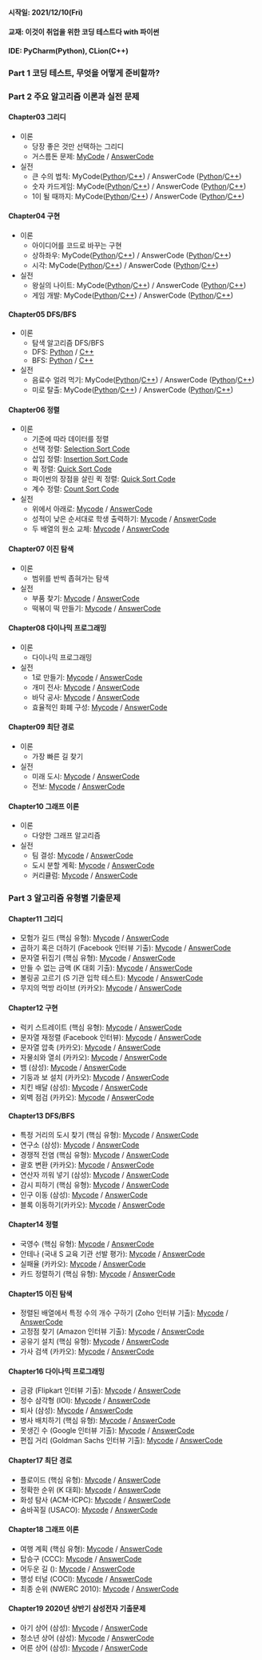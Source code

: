 #### 시작일: 2021/12/10(Fri)
#### 교재: 이것이 취업을 위한 코딩 테스트다 with 파이썬
#### IDE: PyCharm(Python), CLion(C++)

### Part 1 코딩 테스트, 무엇을 어떻게 준비할까?

### Part 2 주요 알고리즘 이론과 실전 문제

#### Chapter03 그리디

- 이론 
  - 당장 좋은 것만 선택하는 그리디
  - 거스름돈 문제: [MyCode](https://github.com/Chaos0103/CodingTest_Python/blob/ad17f291cc6317c9e4449b4d8976b4e966e12046/Part02%20%EC%A3%BC%EC%9A%94%20%EC%95%8C%EA%B3%A0%EB%A6%AC%EC%A6%98%20%EC%9D%B4%EB%A1%A0%EA%B3%BC%20%EC%8B%A4%EC%A0%84%20%EB%AC%B8%EC%A0%9C/Chapter03%20%EA%B7%B8%EB%A6%AC%EB%94%94/%EA%B1%B0%EC%8A%A4%EB%A6%84%EB%8F%88.py) / [AnswerCode](/AnswerCode/Ch03/1.py)
- 실전
  - 큰 수의 법칙: MyCode([Python](/part02/ch03/2.py)/[C++]((/part02/ch03/2.cpp))) / AnswerCode ([Python](/AnswerCode/Ch03/2.py)/[C++](/AnswerCode/Ch03/2.cpp))
  - 숫자 카드게임: MyCode([Python](/part02/ch03/3.py)/[C++]((/part02/ch03/3.cpp))) / AnswerCode ([Python](/AnswerCode/Ch03/3.py)/[C++](/AnswerCode/Ch03/3.cpp))
  - 1이 될 때까지: MyCode([Python](/part02/ch03/4.py)/[C++]((/part02/ch03/4.cpp))) / AnswerCode ([Python](/AnswerCode/Ch03/4.py)/[C++](/AnswerCode/Ch03/4.cpp))

#### Chapter04 구현

- 이론
  - 아이디어를 코드로 바꾸는 구현
  - 상하좌우: MyCode([Python](/part02/ch04/1.py)/[C++]((/part02/ch04/1.cpp))) / AnswerCode ([Python](/AnswerCode/Ch04/1.py)/[C++](/AnswerCode/Ch04/1.cpp))
  - 시각: MyCode([Python](/part02/ch04/2.py)/[C++]((/part02/ch04/2.cpp))) / AnswerCode ([Python](/AnswerCode/Ch04/2.py)/[C++](/AnswerCode/Ch04/2.cpp))
- 실전
  - 왕실의 나이트: MyCode([Python](/part02/ch04/3.py)/[C++]((/part02/ch04/3.cpp))) / AnswerCode ([Python](/AnswerCode/Ch04/3.py)/[C++](/AnswerCode/Ch04/3.cpp))
  - 게임 개발: MyCode([Python](/part02/ch04/4.py)/[C++]((/part02/ch04/4.cpp))) / AnswerCode ([Python](/AnswerCode/Ch04/4.py)/[C++](/AnswerCode/Ch04/4.cpp))

#### Chapter05 DFS/BFS

- 이론
  - 탐색 알고리즘 DFS/BFS 
  - DFS: [Python](/Answer/Ch05/DFS.py) / [C++](/Answer/Ch05/dfs.cpp)
  - BFS: [Python](/Answer/Ch05/BFS.py) / [C++](/Answer/Ch05/bfs.cpp)
- 실전
  - 음료수 얼려 먹기: MyCode([Python](/part02/ch05/1.py)/[C++]((/part02/ch05/1.cpp))) / AnswerCode ([Python](/AnswerCode/Ch05/1.py)/[C++](/AnswerCode/Ch05/1.cpp))
  - 미로 탈출: MyCode([Python](/part02/ch05/2.py)/[C++]((/part02/ch05/2.cpp))) / AnswerCode ([Python](/AnswerCode/Ch05/2.py)/[C++](/AnswerCode/Ch05/2.cpp))

#### Chapter06 정렬

- 이론
  - 기준에 따라 데이터를 정렬
  - 선택 정렬: [Selection Sort Code](https://github.com/Chaos0103/CodingTest_Python/blob/8b13a54db7d918c378af1e7b1362e4dce29d78a4/Algorithm%20Note/%EC%A0%95%EB%A0%AC/%EC%84%A0%ED%83%9D%20%EC%A0%95%EB%A0%AC.py)
  - 삽입 정렬: [Insertion Sort Code](https://github.com/Chaos0103/CodingTest_Python/blob/8b13a54db7d918c378af1e7b1362e4dce29d78a4/Algorithm%20Note/%EC%A0%95%EB%A0%AC/%EC%82%BD%EC%9E%85%20%EC%A0%95%EB%A0%AC.py)
  - 퀵 정렬: [Quick Sort Code](https://github.com/Chaos0103/CodingTest_Python/blob/8b13a54db7d918c378af1e7b1362e4dce29d78a4/Algorithm%20Note/%EC%A0%95%EB%A0%AC/%ED%80%B5%20%EC%A0%95%EB%A0%AC.py)
  - 파이썬의 장점을 살린 퀵 정렬: [Quick Sort Code](https://github.com/Chaos0103/CodingTest_Python/blob/8b13a54db7d918c378af1e7b1362e4dce29d78a4/Algorithm%20Note/%EC%A0%95%EB%A0%AC/%ED%8C%8C%EC%9D%B4%EC%8D%AC%EC%9D%98%20%EC%9E%A5%EC%A0%90%EC%9D%84%20%EC%82%B4%EB%A6%B0%20%ED%80%B5%20%EC%A0%95%EB%A0%AC%20%EC%86%8C%EC%8A%A4%EC%BD%94%EB%93%9C.py)
  - 계수 정렬: [Count Sort Code](https://github.com/Chaos0103/CodingTest_Python/blob/8b13a54db7d918c378af1e7b1362e4dce29d78a4/Algorithm%20Note/%EC%A0%95%EB%A0%AC/%EA%B3%84%EC%88%98%20%EC%A0%95%EB%A0%AC.py)
- 실전
  - 위에서 아래로: [Mycode](https://github.com/Chaos0103/CodingTest_Python/blob/37920121d06fb353f93209d68021a404914023ab/Part02%20%EC%A3%BC%EC%9A%94%20%EC%95%8C%EA%B3%A0%EB%A6%AC%EC%A6%98%20%EC%9D%B4%EB%A1%A0%EA%B3%BC%20%EC%8B%A4%EC%A0%84%20%EB%AC%B8%EC%A0%9C/Chapter06%20%EC%A0%95%EB%A0%AC/%EC%9C%84%EC%97%90%EC%84%9C%20%EC%95%84%EB%9E%98%EB%A1%9C.py) / [AnswerCode](/AnswerCode/Ch06/1.py)
  - 성적이 낮은 순서대로 학생 출력하기: [Mycode](https://github.com/Chaos0103/CodingTest_Python/blob/37920121d06fb353f93209d68021a404914023ab/Part02%20%EC%A3%BC%EC%9A%94%20%EC%95%8C%EA%B3%A0%EB%A6%AC%EC%A6%98%20%EC%9D%B4%EB%A1%A0%EA%B3%BC%20%EC%8B%A4%EC%A0%84%20%EB%AC%B8%EC%A0%9C/Chapter06%20%EC%A0%95%EB%A0%AC/%EC%84%B1%EC%A0%81%EC%9D%B4%20%EB%82%AE%EC%9D%80%20%EC%88%9C%EC%84%9C%EB%A1%9C%20%ED%95%99%EC%83%9D%20%EC%B6%9C%EB%A0%A5%ED%95%98%EA%B8%B0.py) / [AnswerCode](/AnswerCode/Ch06/2.py)
  - 두 배열의 원소 교체: [Mycode](https://github.com/Chaos0103/CodingTest_Python/blob/bb1960d64cef345e12d684e6cf110d830cfe4177/Part02%20%EC%A3%BC%EC%9A%94%20%EC%95%8C%EA%B3%A0%EB%A6%AC%EC%A6%98%20%EC%9D%B4%EB%A1%A0%EA%B3%BC%20%EC%8B%A4%EC%A0%84%20%EB%AC%B8%EC%A0%9C/Chapter06%20%EC%A0%95%EB%A0%AC/%EB%91%90%20%EB%B0%B0%EC%97%B4%EC%9D%98%20%EC%9B%90%EC%86%8C%20%EA%B5%90%EC%B2%B4.py) / [AnswerCode](/AnswerCode/Ch06/3.py)

#### Chapter07 이진 탐색

- 이론
  - 범위를 반씩 좁혀가는 탐색
- 실전
  - 부품 찾기: [Mycode](https://github.com/Chaos0103/CodingTest_Python/blob/bb1960d64cef345e12d684e6cf110d830cfe4177/Part02%20%EC%A3%BC%EC%9A%94%20%EC%95%8C%EA%B3%A0%EB%A6%AC%EC%A6%98%20%EC%9D%B4%EB%A1%A0%EA%B3%BC%20%EC%8B%A4%EC%A0%84%20%EB%AC%B8%EC%A0%9C/Chapter07%20%EC%9D%B4%EC%A7%84%20%ED%83%90%EC%83%89/%EB%B6%80%ED%92%88%20%EC%B0%BE%EA%B8%B0.py) / [AnswerCode](/AnswerCode/Ch07/1.py)
  - 떡볶이 떡 만들기: [Mycode](https://github.com/Chaos0103/CodingTest_Python/blob/bb1960d64cef345e12d684e6cf110d830cfe4177/Part02%20%EC%A3%BC%EC%9A%94%20%EC%95%8C%EA%B3%A0%EB%A6%AC%EC%A6%98%20%EC%9D%B4%EB%A1%A0%EA%B3%BC%20%EC%8B%A4%EC%A0%84%20%EB%AC%B8%EC%A0%9C/Chapter07%20%EC%9D%B4%EC%A7%84%20%ED%83%90%EC%83%89/%EB%96%A1%EB%B3%B6%EC%9D%B4%20%EB%96%A1%20%EB%A7%8C%EB%93%A4%EA%B8%B0.py) / [AnswerCode](/AnswerCode/Ch07/2.py)

#### Chapter08 다이나믹 프로그래밍

- 이론
  - 다이나믹 프로그래밍
- 실전
  - 1로 만들기: [Mycode](https://github.com/Chaos0103/CodingTest_Python/blob/3b4f3ee27592604f2b24774362200ba3d06b5c3f/Part02%20%EC%A3%BC%EC%9A%94%20%EC%95%8C%EA%B3%A0%EB%A6%AC%EC%A6%98%20%EC%9D%B4%EB%A1%A0%EA%B3%BC%20%EC%8B%A4%EC%A0%84%20%EB%AC%B8%EC%A0%9C/Chapter08%20%EB%8B%A4%EC%9D%B4%EB%82%98%EB%AF%B9%20%ED%94%84%EB%A1%9C%EA%B7%B8%EB%9E%98%EB%B0%8D/1%EB%A1%9C%20%EB%A7%8C%EB%93%A4%EA%B8%B0.py) / [AnswerCode](/AnswerCode/Ch08/1.py)
  - 개미 전사: [Mycode](https://github.com/Chaos0103/CodingTest_Python/blob/3b4f3ee27592604f2b24774362200ba3d06b5c3f/Part02%20%EC%A3%BC%EC%9A%94%20%EC%95%8C%EA%B3%A0%EB%A6%AC%EC%A6%98%20%EC%9D%B4%EB%A1%A0%EA%B3%BC%20%EC%8B%A4%EC%A0%84%20%EB%AC%B8%EC%A0%9C/Chapter08%20%EB%8B%A4%EC%9D%B4%EB%82%98%EB%AF%B9%20%ED%94%84%EB%A1%9C%EA%B7%B8%EB%9E%98%EB%B0%8D/%EA%B0%9C%EB%AF%B8%20%EC%A0%84%EC%82%AC.py) / [AnswerCode](/AnswerCode/Ch08/2.py)
  - 바닥 공사: [Mycode](https://github.com/Chaos0103/CodingTest_Python/blob/3b4f3ee27592604f2b24774362200ba3d06b5c3f/Part02%20%EC%A3%BC%EC%9A%94%20%EC%95%8C%EA%B3%A0%EB%A6%AC%EC%A6%98%20%EC%9D%B4%EB%A1%A0%EA%B3%BC%20%EC%8B%A4%EC%A0%84%20%EB%AC%B8%EC%A0%9C/Chapter08%20%EB%8B%A4%EC%9D%B4%EB%82%98%EB%AF%B9%20%ED%94%84%EB%A1%9C%EA%B7%B8%EB%9E%98%EB%B0%8D/%EB%B0%94%EB%8B%A5%20%EA%B3%B5%EC%82%AC.py) / [AnswerCode](/AnswerCode/Ch08/3.py)
  - 효율적인 화폐 구성: [Mycode](https://github.com/Chaos0103/CodingTest_Python/blob/3b4f3ee27592604f2b24774362200ba3d06b5c3f/Part02%20%EC%A3%BC%EC%9A%94%20%EC%95%8C%EA%B3%A0%EB%A6%AC%EC%A6%98%20%EC%9D%B4%EB%A1%A0%EA%B3%BC%20%EC%8B%A4%EC%A0%84%20%EB%AC%B8%EC%A0%9C/Chapter08%20%EB%8B%A4%EC%9D%B4%EB%82%98%EB%AF%B9%20%ED%94%84%EB%A1%9C%EA%B7%B8%EB%9E%98%EB%B0%8D/%ED%9A%A8%EC%9C%A8%EC%A0%81%EC%9D%B8%20%ED%99%94%ED%8F%90%20%EA%B5%AC%EC%84%B1.py) / [AnswerCode](/AnswerCode/Ch08/4.py)

#### Chapter09 최단 경로

- 이론
  - 가장 빠른 길 찾기 
- 실전
  - 미래 도시: [Mycode](https://github.com/Chaos0103/CodingTest_Python/blob/3b4f3ee27592604f2b24774362200ba3d06b5c3f/Part02%20%EC%A3%BC%EC%9A%94%20%EC%95%8C%EA%B3%A0%EB%A6%AC%EC%A6%98%20%EC%9D%B4%EB%A1%A0%EA%B3%BC%20%EC%8B%A4%EC%A0%84%20%EB%AC%B8%EC%A0%9C/Chapter09%20%EC%B5%9C%EB%8B%A8%20%EA%B2%BD%EB%A1%9C/%EB%AF%B8%EB%9E%98%20%EB%8F%84%EC%8B%9C.py) / [AnswerCode](/AnswerCode/Ch09/1.py)
  - 전보: [Mycode](https://github.com/Chaos0103/CodingTest_Python/blob/3b4f3ee27592604f2b24774362200ba3d06b5c3f/Part02%20%EC%A3%BC%EC%9A%94%20%EC%95%8C%EA%B3%A0%EB%A6%AC%EC%A6%98%20%EC%9D%B4%EB%A1%A0%EA%B3%BC%20%EC%8B%A4%EC%A0%84%20%EB%AC%B8%EC%A0%9C/Chapter09%20%EC%B5%9C%EB%8B%A8%20%EA%B2%BD%EB%A1%9C/%EC%A0%84%EB%B3%B4.py) / [AnswerCode](/AnswerCode/Ch09/2.py)

#### Chapter10 그래프 이론

- 이론
  - 다양한 그래프 알고리즘
- 실전
  - 팀 결성: [Mycode]() / [AnswerCode](/AnswerCode/Ch10/1.py)
  - 도시 분할 계획: [Mycode]() / [AnswerCode]()
  - 커리큘럼: [Mycode]() / [AnswerCode]()
  


### Part 3 알고리즘 유형별 기출문제

#### Chapter11 그리디

- 모험가 길드 (핵심 유형): [Mycode]() / [AnswerCode](/AnswerCode/Ch11/Q01.py)
- 곱하기 혹은 더하기 (Facebook 인터뷰 기출): [Mycode]() / [AnswerCode](/AnswerCode/Ch11/Q02.py)
- 문자열 뒤집기 (핵심 유형): [Mycode]() / [AnswerCode](/AnswerCode/Ch11/Q03.py)
- 만들 수 없는 금액 (K 대회 기출): [Mycode]() / [AnswerCode](/AnswerCode/Ch11/Q04.py)
- 볼링공 고르기 (S 기관 입학 테스트): [Mycode]() / [AnswerCode](/AnswerCode/Ch11/Q05.py)
- 무지의 먹방 라이브 (카카오): [Mycode]() / [AnswerCode](/AnswerCode/Ch11/Q06.py)

#### Chapter12 구현

- 럭키 스트레이트 (핵심 유형): [Mycode](https://github.com/Chaos0103/CodingTest_Python/blob/18a6ca59f662ae7d38dd215a8eab283c07db7829/Part03%20%EC%95%8C%EA%B3%A0%EB%A6%AC%EC%A6%98%20%EC%9C%A0%ED%98%95%EB%B3%84%20%EA%B8%B0%EC%B6%9C%EB%AC%B8%EC%A0%9C/Chapter12%20%EA%B5%AC%ED%98%84%20%EB%AC%B8%EC%A0%9C/Q07%20%EB%9F%AD%ED%82%A4%20%EC%8A%A4%ED%8A%B8%EB%A0%88%EC%9D%B4%ED%8A%B8.py) / [AnswerCode](/AnswerCode/Ch12/Q07.py)
- 문자열 재정렬 (Facebook 인터뷰): [Mycode](https://github.com/Chaos0103/CodingTest_Python/blob/18a6ca59f662ae7d38dd215a8eab283c07db7829/Part03%20%EC%95%8C%EA%B3%A0%EB%A6%AC%EC%A6%98%20%EC%9C%A0%ED%98%95%EB%B3%84%20%EA%B8%B0%EC%B6%9C%EB%AC%B8%EC%A0%9C/Chapter12%20%EA%B5%AC%ED%98%84%20%EB%AC%B8%EC%A0%9C/Q08%20%EB%AC%B8%EC%9E%90%EC%97%B4%20%EC%9E%AC%EC%A0%95%EB%A0%AC.py) / [AnswerCode](/AnswerCode/Ch12/Q08.py)
- 문자열 압축 (카카오): [Mycode]() / [AnswerCode](/AnswerCode/Ch12/Q09.py)
- 자물쇠와 열쇠 (카카오): [Mycode](https://github.com/Chaos0103/CodingTest_Python/blob/18a6ca59f662ae7d38dd215a8eab283c07db7829/Part03%20%EC%95%8C%EA%B3%A0%EB%A6%AC%EC%A6%98%20%EC%9C%A0%ED%98%95%EB%B3%84%20%EA%B8%B0%EC%B6%9C%EB%AC%B8%EC%A0%9C/Chapter12%20%EA%B5%AC%ED%98%84%20%EB%AC%B8%EC%A0%9C/Q10%20%EC%9E%90%EB%AC%BC%EC%87%A0%EC%99%80%20%EC%97%B4%EC%87%A0.py) / [AnswerCode](/AnswerCode/Ch12/Q10.py)
- 뱀 (삼성): [Mycode](https://github.com/Chaos0103/CodingTest_Python/blob/18a6ca59f662ae7d38dd215a8eab283c07db7829/Part03%20%EC%95%8C%EA%B3%A0%EB%A6%AC%EC%A6%98%20%EC%9C%A0%ED%98%95%EB%B3%84%20%EA%B8%B0%EC%B6%9C%EB%AC%B8%EC%A0%9C/Chapter12%20%EA%B5%AC%ED%98%84%20%EB%AC%B8%EC%A0%9C/Q11%20%EB%B1%80.py) / [AnswerCode](/AnswerCode/Ch12/Q11.py)
- 기둥과 보 설치 (카카오): [Mycode](https://github.com/Chaos0103/CodingTest_Python/blob/18a6ca59f662ae7d38dd215a8eab283c07db7829/Part03%20%EC%95%8C%EA%B3%A0%EB%A6%AC%EC%A6%98%20%EC%9C%A0%ED%98%95%EB%B3%84%20%EA%B8%B0%EC%B6%9C%EB%AC%B8%EC%A0%9C/Chapter12%20%EA%B5%AC%ED%98%84%20%EB%AC%B8%EC%A0%9C/Q12%20%EA%B8%B0%EB%91%A5%EA%B3%BC%20%EB%B3%B4%20%EC%84%A4%EC%B9%98.py) / [AnswerCode](/AnswerCode/Ch12/Q12.py)
- 치킨 배달 (삼성): [Mycode](https://github.com/Chaos0103/CodingTest_Python/blob/18a6ca59f662ae7d38dd215a8eab283c07db7829/Part03%20%EC%95%8C%EA%B3%A0%EB%A6%AC%EC%A6%98%20%EC%9C%A0%ED%98%95%EB%B3%84%20%EA%B8%B0%EC%B6%9C%EB%AC%B8%EC%A0%9C/Chapter12%20%EA%B5%AC%ED%98%84%20%EB%AC%B8%EC%A0%9C/Q13%20%EC%B9%98%ED%82%A8%20%EB%B0%B0%EB%8B%AC.py) / [AnswerCode](/AnswerCode/Ch12/Q13.py)
- 외벽 점검 (카카오): [Mycode](https://github.com/Chaos0103/CodingTest_Python/blob/7a6dbd56c7ccfd5ba076c4118a0424a171aeb452/Part03%20%EC%95%8C%EA%B3%A0%EB%A6%AC%EC%A6%98%20%EC%9C%A0%ED%98%95%EB%B3%84%20%EA%B8%B0%EC%B6%9C%EB%AC%B8%EC%A0%9C/Chapter12%20%EA%B5%AC%ED%98%84%20%EB%AC%B8%EC%A0%9C/Q14%20%EC%99%B8%EB%B2%BD%20%EC%A0%90%EA%B2%80.py) / [AnswerCode](/AnswerCode/Ch12/Q14.py)

#### Chapter13 DFS/BFS

- 특정 거리의 도시 찾기 (핵심 유형): [Mycode](https://github.com/Chaos0103/CodingTest_Python/blob/44774c90eedeb7b7054659006eda7c14ee68451a/Part03%20%EC%95%8C%EA%B3%A0%EB%A6%AC%EC%A6%98%20%EC%9C%A0%ED%98%95%EB%B3%84%20%EA%B8%B0%EC%B6%9C%EB%AC%B8%EC%A0%9C/Chapter13%20DFS_BFS%20%EB%AC%B8%EC%A0%9C/Q15%20%ED%8A%B9%EC%A0%95%20%EA%B1%B0%EB%A6%AC%EC%9D%98%20%EB%8F%84%EC%8B%9C%20%EC%B0%BE%EA%B8%B0.py) / [AnswerCode](/AnswerCode/Ch13/Q15.py)
- 연구소 (삼성): [Mycode](https://github.com/Chaos0103/CodingTest_Python/blob/44774c90eedeb7b7054659006eda7c14ee68451a/Part03%20%EC%95%8C%EA%B3%A0%EB%A6%AC%EC%A6%98%20%EC%9C%A0%ED%98%95%EB%B3%84%20%EA%B8%B0%EC%B6%9C%EB%AC%B8%EC%A0%9C/Chapter13%20DFS_BFS%20%EB%AC%B8%EC%A0%9C/Q16%20%EC%97%B0%EA%B5%AC%EC%86%8C.py) / [AnswerCode](/AnswerCode/Ch13/Q16.py)
- 경쟁적 전염 (핵심 유형): [Mycode](https://github.com/Chaos0103/CodingTest_Python/blob/44774c90eedeb7b7054659006eda7c14ee68451a/Part03%20%EC%95%8C%EA%B3%A0%EB%A6%AC%EC%A6%98%20%EC%9C%A0%ED%98%95%EB%B3%84%20%EA%B8%B0%EC%B6%9C%EB%AC%B8%EC%A0%9C/Chapter13%20DFS_BFS%20%EB%AC%B8%EC%A0%9C/Q17%20%EA%B2%BD%EC%9F%81%EC%A0%81%20%EC%A0%84%EC%97%BC.py) / [AnswerCode](/AnswerCode/Ch13/Q17.py)
- 괄호 변환 (카카오): [Mycode](https://github.com/Chaos0103/CodingTest_Python/blob/c2873f8e850472340af11efe0ff5447a89e6c302/Part03%20%EC%95%8C%EA%B3%A0%EB%A6%AC%EC%A6%98%20%EC%9C%A0%ED%98%95%EB%B3%84%20%EA%B8%B0%EC%B6%9C%EB%AC%B8%EC%A0%9C/Chapter13%20DFS_BFS%20%EB%AC%B8%EC%A0%9C/Q18%20%EA%B4%84%ED%98%B8%20%EB%B3%80%ED%99%98.py) / [AnswerCode](/AnswerCode/Ch13/Q18.py)
- 연산자 끼워 넣기 (삼성): [Mycode](https://github.com/Chaos0103/CodingTest_Python/blob/c2873f8e850472340af11efe0ff5447a89e6c302/Part03%20%EC%95%8C%EA%B3%A0%EB%A6%AC%EC%A6%98%20%EC%9C%A0%ED%98%95%EB%B3%84%20%EA%B8%B0%EC%B6%9C%EB%AC%B8%EC%A0%9C/Chapter13%20DFS_BFS%20%EB%AC%B8%EC%A0%9C/Q19%20%EC%97%B0%EC%82%B0%EC%9E%90%20%EB%81%BC%EC%9B%8C%20%EB%84%A3%EA%B8%B0.py) / [AnswerCode](/AnswerCode/Ch13/Q19.py)
- 감시 피하기 (핵심 유형): [Mycode](https://github.com/Chaos0103/CodingTest_Python/blob/c2873f8e850472340af11efe0ff5447a89e6c302/Part03%20%EC%95%8C%EA%B3%A0%EB%A6%AC%EC%A6%98%20%EC%9C%A0%ED%98%95%EB%B3%84%20%EA%B8%B0%EC%B6%9C%EB%AC%B8%EC%A0%9C/Chapter13%20DFS_BFS%20%EB%AC%B8%EC%A0%9C/Q20%20%EA%B0%90%EC%8B%9C%20%ED%94%BC%ED%95%98%EA%B8%B0.py) / [AnswerCode](/AnswerCode/Ch13/Q20.py)
- 인구 이동 (삼성): [Mycode](https://github.com/Chaos0103/CodingTest_Python/blob/c2873f8e850472340af11efe0ff5447a89e6c302/Part03%20%EC%95%8C%EA%B3%A0%EB%A6%AC%EC%A6%98%20%EC%9C%A0%ED%98%95%EB%B3%84%20%EA%B8%B0%EC%B6%9C%EB%AC%B8%EC%A0%9C/Chapter13%20DFS_BFS%20%EB%AC%B8%EC%A0%9C/Q21%20%EC%9D%B8%EA%B5%AC%20%EC%9D%B4%EB%8F%99.py) / [AnswerCode](/AnswerCode/Ch13/Q21.py)
- 블록 이동하기(카카오): [Mycode](https://github.com/Chaos0103/CodingTest_Python/blob/c2873f8e850472340af11efe0ff5447a89e6c302/Part03%20%EC%95%8C%EA%B3%A0%EB%A6%AC%EC%A6%98%20%EC%9C%A0%ED%98%95%EB%B3%84%20%EA%B8%B0%EC%B6%9C%EB%AC%B8%EC%A0%9C/Chapter13%20DFS_BFS%20%EB%AC%B8%EC%A0%9C/Q22%20%EB%B8%94%EB%A1%9D%20%EC%9D%B4%EB%8F%99%ED%95%98%EA%B8%B0.py) / [AnswerCode](/AnswerCode/Ch13/Q22.py)

#### Chapter14 정렬

- 국영수 (핵심 유형): [Mycode](https://github.com/Chaos0103/CodingTest_Python/blob/7c919183946da5188c773270041a3b4bff98e536/Part03%20%EC%95%8C%EA%B3%A0%EB%A6%AC%EC%A6%98%20%EC%9C%A0%ED%98%95%EB%B3%84%20%EA%B8%B0%EC%B6%9C%EB%AC%B8%EC%A0%9C/Chapter14%20%EC%A0%95%EB%A0%AC%20%EB%AC%B8%EC%A0%9C/Q23%20%EA%B5%AD%EC%98%81%EC%88%98.py) / [AnswerCode](/AnswerCode/Ch14/Q23.py)
- 안테나 (국내 S 교육 기관 선발 평가): [Mycode](https://github.com/Chaos0103/CodingTest_Python/blob/7c919183946da5188c773270041a3b4bff98e536/Part03%20%EC%95%8C%EA%B3%A0%EB%A6%AC%EC%A6%98%20%EC%9C%A0%ED%98%95%EB%B3%84%20%EA%B8%B0%EC%B6%9C%EB%AC%B8%EC%A0%9C/Chapter14%20%EC%A0%95%EB%A0%AC%20%EB%AC%B8%EC%A0%9C/Q24%20%EC%95%88%ED%85%8C%EB%82%98.py) / [AnswerCode](/AnswerCode/Ch14/Q24.py)
- 실패율 (카카오): [Mycode](https://github.com/Chaos0103/CodingTest_Python/blob/7c919183946da5188c773270041a3b4bff98e536/Part03%20%EC%95%8C%EA%B3%A0%EB%A6%AC%EC%A6%98%20%EC%9C%A0%ED%98%95%EB%B3%84%20%EA%B8%B0%EC%B6%9C%EB%AC%B8%EC%A0%9C/Chapter14%20%EC%A0%95%EB%A0%AC%20%EB%AC%B8%EC%A0%9C/Q25%20%EC%8B%A4%ED%8C%A8%EC%9C%A8.py) / [AnswerCode](/AnswerCode/Ch14/Q25.py)
- 카드 정렬하기 (핵심 유형): [Mycode](https://github.com/Chaos0103/CodingTest_Python/blob/7c919183946da5188c773270041a3b4bff98e536/Part03%20%EC%95%8C%EA%B3%A0%EB%A6%AC%EC%A6%98%20%EC%9C%A0%ED%98%95%EB%B3%84%20%EA%B8%B0%EC%B6%9C%EB%AC%B8%EC%A0%9C/Chapter14%20%EC%A0%95%EB%A0%AC%20%EB%AC%B8%EC%A0%9C/Q26%20%EC%B9%B4%EB%93%9C%20%EC%A0%95%EB%A0%AC%ED%95%98%EA%B8%B0.py) / [AnswerCode](/AnswerCode/Ch14/Q26.py)

#### Chapter15 이진 탐색

- 정렬된 배열에서 특정 수의 개수 구하기 (Zoho 인터뷰 기출): [Mycode](https://github.com/Chaos0103/CodingTest_Python/blob/e34db4ab794adb54072c6c94901b1ab4fa9684f0/Part03%20%EC%95%8C%EA%B3%A0%EB%A6%AC%EC%A6%98%20%EC%9C%A0%ED%98%95%EB%B3%84%20%EA%B8%B0%EC%B6%9C%EB%AC%B8%EC%A0%9C/Chapter15%20%EC%9D%B4%EC%A7%84%20%ED%83%90%EC%83%89%20%EB%AC%B8%EC%A0%9C/Q27%20%EC%A0%95%EB%A0%AC%EB%90%9C%20%EB%B0%B0%EC%97%B4%EC%97%90%EC%84%9C%20%ED%8A%B9%EC%A0%95%20%EC%88%98%EC%9D%98%20%EA%B0%9C%EC%88%98%20%EA%B5%AC%ED%95%98%EA%B8%B0.py) / [AnswerCode](/AnswerCode/Ch15/Q27.py)
- 고정점 찾기 (Amazon 인터뷰 기출): [Mycode](https://github.com/Chaos0103/CodingTest_Python/blob/e34db4ab794adb54072c6c94901b1ab4fa9684f0/Part03%20%EC%95%8C%EA%B3%A0%EB%A6%AC%EC%A6%98%20%EC%9C%A0%ED%98%95%EB%B3%84%20%EA%B8%B0%EC%B6%9C%EB%AC%B8%EC%A0%9C/Chapter15%20%EC%9D%B4%EC%A7%84%20%ED%83%90%EC%83%89%20%EB%AC%B8%EC%A0%9C/Q28%20%EA%B3%A0%EC%A0%95%EC%A0%90%20%EC%B0%BE%EA%B8%B0.py) / [AnswerCode](/AnswerCode/Ch15/Q28.py)
- 공유기 설치 (핵심 유형): [Mycode]() / [AnswerCode](/AnswerCode/Ch15/Q29.py)
- 가사 검색 (카카오): [Mycode]() / [AnswerCode](/AnswerCode/Ch15/Q30.py)

#### Chapter16 다이나믹 프로그래밍

- 금광 (Flipkart 인터뷰 기출): [Mycode]() / [AnswerCode](/AnswerCode/Ch16/Q31.py)
- 정수 삼각형 (IOI): [Mycode]() / [AnswerCode](/AnswerCode/Ch16/Q32.py)
- 퇴사 (삼성): [Mycode]() / [AnswerCode](/AnswerCode/Ch16/Q33.py)
- 병사 배치하기 (핵심 유형): [Mycode]() / [AnswerCode](/AnswerCode/Ch16/Q34.py)
- 못생긴 수 (Google 인터뷰 기출): [Mycode]() / [AnswerCode](/AnswerCode/Ch16/Q35.py)
- 편집 거리 (Goldman Sachs 인터뷰 기출): [Mycode]() / [AnswerCode](/AnswerCode/Ch16/Q36.py)

#### Chapter17 최단 경로

- 플로이드 (핵심 유형): [Mycode]() / [AnswerCode](/AnswerCode/Ch17/Q37.py)
- 정확한 순위 (K 대회): [Mycode]() / [AnswerCode](/AnswerCode/Ch17/Q38.py)
- 화성 탐사 (ACM-ICPC): [Mycode]() / [AnswerCode](/AnswerCode/Ch17/Q39.py)
- 숨바꼭질 (USACO): [Mycode]() / [AnswerCode](/AnswerCode/Ch17/Q40.py)

#### Chapter18 그래프 이론

- 여행 계획 (핵심 유형): [Mycode]() / [AnswerCode](/AnswerCode/Ch18/Q41.py)
- 탑승구 (CCC): [Mycode]() / [AnswerCode](/AnswerCode/Ch18/Q42.py)
- 어두운 길 (): [Mycode]() / [AnswerCode](/AnswerCode/Ch18/Q43.py)
- 행성 터널 (COCI): [Mycode]() / [AnswerCode](/AnswerCode/Ch18/Q44.py)
- 최종 순위 (NWERC 2010): [Mycode]() / [AnswerCode](/AnswerCode/Ch18/Q45.py)

#### Chapter19 2020년 상반기 삼성전자 기출문제

- 아기 상어 (삼성): [Mycode]() / [AnswerCode](/AnswerCode/Ch19/Q46.py)
- 청소년 상어 (삼성): [Mycode]() / [AnswerCode](/AnswerCode/Ch19/Q47.py)
- 어른 상어 (삼성): [Mycode]() / [AnswerCode](/AnswerCode/Ch19/Q48.py)
